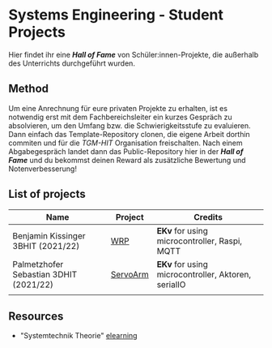 # Systems Engineering - Student Projects

Hier findet ihr eine _**Hall of Fame**_ von Schüler:innen-Projekte, die außerhalb des Unterrichts durchgeführt wurden.

## Method

Um eine Anrechnung für eure privaten Projekte zu erhalten, ist es notwendig erst mit dem Fachbereichsleiter ein kurzes Gespräch zu absolvieren, um den Umfang bzw. die Schwierigkeitsstufe zu evaluieren.  
Dann einfach das Template-Repository clonen, die eigene Arbeit dorthin commiten und für die _TGM-HIT_ Organisation freischalten. Nach einem Abgabegespräch landet dann das Public-Repository hier in der _**Hall of Fame**_ und du bekommst deinen Reward als zusätzliche Bewertung und Notenverbesserung!

## List of projects

| Name                                   | Project                                           | Credits                                              |
| -------------------------------------- | ------------------------------------------------- | ---------------------------------------------------- |
| Benjamin Kissinger 3BHIT (2021/22)     | [WRP](https://github.com/bkissinger/WRP)          | **EKv** for using microcontroller, Raspi, MQTT       |
| Palmetzhofer Sebastian 3DHIT (2021/22) | [ServoArm](https://github.com/Luciddeft/ServoArm) | **EKv** for using microcontroller, Aktoren, serialIO |
|                                        |                                                   |                                                      |

## Resources
* "Systemtechnik Theorie" [elearning](https://elearning.tgm.ac.at/course/view.php?id=199)
